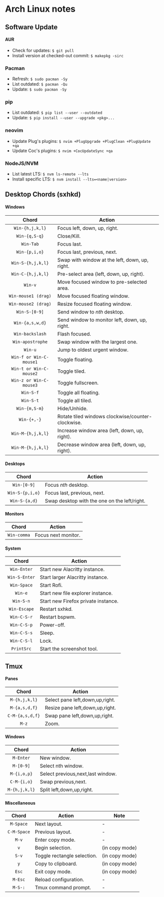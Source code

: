 # Arch Linux notes

## Software Update

#### AUR
- Check for updates: `$ git pull`
- Install version at checked-out commit: `$ makepkg -sirc`

### Pacman
- Refresh: `$ sudo pacman -Sy`
- List outdated: `$ pacman -Qu`
- Update: `$ sudo pacman -Sy`

### pip
- List outdated: `$ pip list --user --outdated`
- Update: `$ pip install --user --upgrade <pkg>...`

### neovim
- Update Plug's plugins: `$ nvim +PlugUpgrade +PlugClean +PlugUpdate +qa`
- Update Coc's plugins: `$ nvim +CocUpdateSync +qa`

### NodeJS/NVM
- List latest LTS: `$ nvm ls-remote --lts`
- Install specific LTS: `$ nvm install --lts=<name|version>`

## Desktop Chords (sxhkd)

#### Windows
| Chord                   | Action                                            |
|:-----------------------:|---------------------------------------------------|
| `Win-{h,j,k,l}`         | Focus left, down, up, right.                      |
| `Win-{q,S-q}`           | Close/Kill.                                       |
| `Win-Tab`               | Focus last.                                       |
| `Win-{p,i,o}`           | Focus last, previous, next.                       |
| `Win-S-{h,j,k,l}`       | Swap with window at the left, down, up, right.    |
| `Win-C-{h,j,k,l}`       | Pre-select area (left, down, up, right).          |
| `Win-v`                 | Move focused window to pre-selected area.         |
| `Win-mouse1 (drag)`     | Move focused floating window.                     |
| `Win-mouse2 (drag)`     | Resize focused floating window.                   |
| `Win-S-[0-9]`           | Send window to _nth_ desktop.                     |
| `Win-{a,s,w,d}`         | Send window to monitor left, down, up, right.     |
| `Win-backslash`         | Flash focused.                                    |
| `Win-apostrophe`        | Swap window with the largest one.                 |
| `Win-u`                 | Jump to oldest urgent window.                     |
| `Win-f or Win-C-mouse1` | Toggle floating.                                  |
| `Win-t or Win-C-mouse2` | Toggle tiled.                                     |
| `Win-z or Win-C-mouse3` | Toggle fullscreen.                                |
| `Win-S-f`               | Toggle all floating.                              |
| `Win-S-t`               | Toggle all tiled.                                 |
| `Win-{m,S-m}`           | Hide/Unhide.                                      |
| `Win-{+,-}`             | Rotate tiled windows clockwise/counter-clockwise. |
| `Win-M-{h,j,k,l}`       | Increase window area (left, down, up, right).     |
| `Win-M-{h,j,k,l}`       | Decrease window area (left, down, up, right).     |

#### Desktops
| Chord           | Action                                       |
|:---------------:|----------------------------------------------|
| `Win-[0-9]`     | Focus _nth_ desktop.                         |
| `Win-S-{p,i,o}` | Focus last, previous, next.                  |
| `Win-S-{a,d}`   | Swap desktop with the one on the left/right. |

#### Monitors
| Chord       | Action              |
|:-----------:|---------------------|
| `Win-comma` | Focus next monitor. |

#### System
| Chord         | Action                              |
|:-------------:|-------------------------------------|
| `Win-Enter`   | Start new Alacritty instance.       |
| `Win-S-Enter` | Start larger Alacritty instance.    |
| `Win-Space`   | Start Rofi.                         |
| `Win-e`       | Start new file explorer instance.   |
| `Win-S-n`     | Start new Firefox private instance. |
| `Win-Escape`  | Restart sxhkd.                      |
| `Win-C-S-r`   | Restart bspwm.                      |
| `Win-C-S-p`   | Power-off.                          |
| `Win-C-S-s`   | Sleep.                              |
| `Win-C-S-l`   | Lock.                               |
| `PrintSrc`    | Start the screenshot tool.          |

## Tmux

#### Panes
| Chord           | Action                          |
|:---------------:|---------------------------------|
| `M-{h,j,k,l}`   | Select pane left,down,up,right. |
| `M-{a,s,d,f}`   | Resize pane left,down,up,right. |
| `C-M-{a,s,d,f}` | Swap pane left,down,up,right.   |
| `M-z`           | Zoom.                           |

#### Windows
| Chord         | Action                            |
|:-------------:|-----------------------------------|
| `M-Enter`     | New window.                       |
| `M-[0-9]`     | Select nth window.                |
| `M-{i,o,p}`   | Select previous,next,last window. |
| `C-M-{i,o}`   | Swap previous,next.               |
| `M-{h,j,k,l}` | Split left,down,up,right.         |

#### Miscellaneous
| Chord       | Action                      | Note |
|:-----------:|-----------------------------|-|
| `M-Space`   | Next layout.                |-|
| `C-M-Space` | Previous layout.            |-|
| `M-v`       | Enter copy mode.            |-|
| `v`         | Begin selection.            | (in copy mode) |
| `S-v`       | Toggle rectangle selection. | (in copy mode) |
| `y`         | Copy to clipboard.          | (in copy mode) |
| `Esc`       | Exit copy mode.             | (in copy mode) |
| `M-Esc`     | Reload configuration.       |-|
| `M-S-:`     | Tmux command prompt.        |-|
